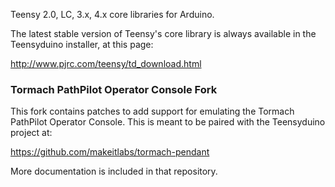 Teensy 2.0, LC, 3.x, 4.x core libraries for Arduino.

The latest stable version of Teensy's core library is always available in the Teensyduino installer, at this page:

http://www.pjrc.com/teensy/td_download.html

### Tormach PathPilot Operator Console Fork

This fork contains patches to add support for emulating the Tormach PathPilot Operator Console.  This is meant to be paired with the Teensyduino project at:

https://github.com/makeitlabs/tormach-pendant

More documentation is included in that repository.
